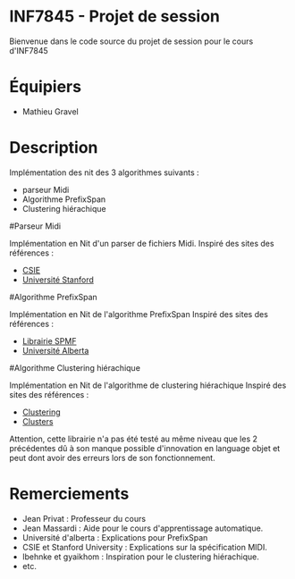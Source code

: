 # INF7845 - Projet de session
Bienvenue dans le code source du projet de session pour le cours d'INF7845

# Équipiers
* Mathieu Gravel


# Description
Implémentation des nit des 3 algorithmes suivants :

* parseur Midi
* Algorithme PrefixSpan
* Clustering hiérachique

#Parseur Midi

Implémentation en Nit d'un parser de fichiers Midi.
Inspiré des sites des références :
 - [CSIE](https://www.csie.ntu.edu.tw/~r92092/ref/midi/)
 - [Université Stanford](http://www.ccarh.org/courses/253/handout/smf/)

#Algorithme PrefixSpan

Implémentation en Nit de l'algorithme PrefixSpan
Inspiré des sites des références :
 - [Librairie SPMF](http://www.philippe-fournier-viger.com/spmf/)
 - [Université Alberta](https://webdocs.cs.ualberta.ca/~zaiane/courses/cmput695-04/slides/PrefixSpan-Wojciech.pdf)


#Algorithme Clustering hiérachique

Implémentation en Nit de l'algorithme de clustering hiérachique
Inspiré des sites des références :
 - [Clustering](https://github.com/lbehnke/hierarchical-clustering-java)
 - [Clusters](https://github.com/gyaikhom/agglomerative-hierarchical-clustering)

Attention, cette librairie n'a pas été testé au même niveau que les 2 précédentes dû à son manque possible d'innovation en language objet et peut dont avoir des erreurs lors de son fonctionnement.

# Remerciements

* Jean Privat : Professeur du cours
* Jean Massardi : Aide pour le cours d'apprentissage automatique.
* Université d'alberta : Explications pour PrefixSpan
* CSIE et Stanford University : Explications sur la spécification MIDI.
* lbehnke et gyaikhom : Inspiration pour le clustering hiérachique.
* etc.